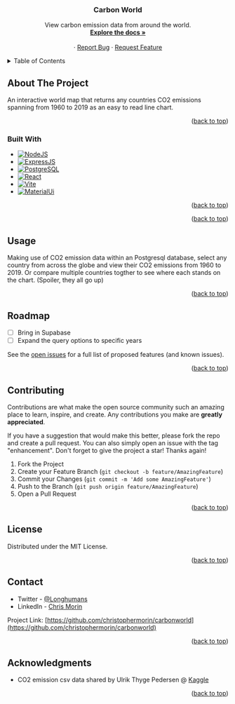 <!-- Improved compatibility of back to top link: See: https://github.com/othneildrew/Best-README-Template/pull/73 -->
<a name="readme-top"></a>
<!--
*** Thanks for checking out the Best-README-Template. If you have a suggestion
*** that would make this better, please fork the repo and create a pull request
*** or simply open an issue with the tag "enhancement".
*** Don't forget to give the project a star!
*** Thanks again! Now go create something AMAZING! :D
-->



<!-- PROJECT SHIELDS -->
<!--
*** I'm using markdown "reference style" links for readability.
*** Reference links are enclosed in brackets [ ] instead of parentheses ( ).
*** See the bottom of this document for the declaration of the reference variables
*** for contributors-url, forks-url, etc. This is an optional, concise syntax you may use.
*** https://www.markdownguide.org/basic-syntax/#reference-style-links
-->
<!--
[![Contributors][contributors-shield]][contributors-url]
[![Forks][forks-shield]][forks-url]
[![Stargazers][stars-shield]][stars-url]
[![Issues][issues-shield]][issues-url]
[![MIT License][license-shield]][license-url]
[![LinkedIn][linkedin-shield]][linkedin-url]
-->


<!-- PROJECT LOGO 
<br />
<div align="center">
  <a href="https://github.com/github_username/repo_name">
    <img src="images/logo.png" alt="Logo" width="80" height="80">
  </a>
-->
<h3 align="center">Carbon World</h3>

  <p align="center">
    View carbon emission data from around the world.
    <br />
    <a href="https://github.com/christophermorin/carbonworld"><strong>Explore the docs »</strong></a>
    <br />
    <br />
    <!-- <a href="https://protos.cyclic.app/">View Demo</a> -->
    ·
    <a href="https://github.com/christophermorin/carbonworld/issues">Report Bug</a>
    ·
    <a href="https://github.com/christophermorin/carbonworld/issues">Request Feature</a>
  </p>
</div>



<!-- TABLE OF CONTENTS -->
<details>
  <summary>Table of Contents</summary>
  <ol>
    <li>
      <a href="#about-the-project">About The Project</a>
      <ul>
        <li><a href="#built-with">Built With</a></li>
      </ul>
    </li>
    <!-- <li>
      <a href="#getting-started">Getting Started</a>
      <ul>
        <li><a href="#prerequisites">Prerequisites</a></li>
        <li><a href="#installation">Installation</a></li>
      </ul>
    </li> -->
    <li><a href="#usage">Usage</a></li>
    <li><a href="#roadmap">Roadmap</a></li>
    <li><a href="#contributing">Contributing</a></li>
    <li><a href="#license">License</a></li>
    <li><a href="#contact">Contact</a></li>
    <li><a href="#acknowledgments">Acknowledgments</a></li>
  </ol>
</details>



<!-- ABOUT THE PROJECT -->
## About The Project

An interactive world map that returns any countries CO2 emissions spanning from 1960 to 2019 as an easy to read line chart.

<p align="right">(<a href="#readme-top">back to top</a>)</p>



### Built With

* [![NodeJS][Node.js]][Node-url]
* [![ExpressJS][Express.js]][Express-url]
* [![PostgreSQL][Postgresql]][Postgresql-url]
* [![React][React.js]][React-url]
* [![Vite][Vite.js]][Vite-url]
* [![MaterialUi][MaterialUi]][MaterialUi-url]

<p align="right">(<a href="#readme-top">back to top</a>)</p>



<!-- GETTING STARTED -->
<!-- ## Getting Started

To get a local copy up and running follow these simple  steps.

### Installation

1. Clone the repo
   ```sh
   git clone https://github.com/github_username/repo_name.git
   ```
3. Install NPM packages
   ```sh
   npm install
   ```
4. Enter your own variables into `config.js`
   ```js
   const DB_URI = 'ENTER YOUR DB URI';
   ```
5. Run Protos
   ```sh
   npm run dev
   ``` -->

<p align="right">(<a href="#readme-top">back to top</a>)</p>



<!-- USAGE EXAMPLES -->
## Usage

Making use of CO2 emission data within an Postgresql database, select any country from across the globe and view their CO2 emissions from 1960 to 2019. Or compare multiple countries togther to see where each stands on the chart.
(Spoiler, they all go up)

<p align="right">(<a href="#readme-top">back to top</a>)</p>



<!-- ROADMAP -->
## Roadmap

- [ ] Bring in Supabase
- [ ] Expand the query options to specific years

See the [open issues](https://github.com/christophermorin/protos_V0/issues) for a full list of proposed features (and known issues).

<p align="right">(<a href="#readme-top">back to top</a>)</p>



<!-- CONTRIBUTING -->
## Contributing

Contributions are what make the open source community such an amazing place to learn, inspire, and create. Any contributions you make are **greatly appreciated**.

If you have a suggestion that would make this better, please fork the repo and create a pull request. You can also simply open an issue with the tag "enhancement".
Don't forget to give the project a star! Thanks again!

1. Fork the Project
2. Create your Feature Branch (`git checkout -b feature/AmazingFeature`)
3. Commit your Changes (`git commit -m 'Add some AmazingFeature'`)
4. Push to the Branch (`git push origin feature/AmazingFeature`)
5. Open a Pull Request

<p align="right">(<a href="#readme-top">back to top</a>)</p>



<!-- LICENSE -->
## License

Distributed under the MIT License.

<p align="right">(<a href="#readme-top">back to top</a>)</p>



<!-- CONTACT -->
## Contact

* Twitter - [@Longhumans](https://twitter.com/longhumans)
* LinkedIn - [Chris Morin](https://www.linkedin.com/in/chrisjmorin/)

Project Link: [https://github.com/christophermorin/carbonworld](https://github.com/christophermorin/carbonworld)

<p align="right">(<a href="#readme-top">back to top</a>)</p>



<!-- ACKNOWLEDGMENTS -->
## Acknowledgments

* CO2 emission csv data shared by Ulrik Thyge Pedersen @ [Kaggle](https://www.kaggle.com/datasets/ulrikthygepedersen/co2-emissions-by-country?resource=download)

<p align="right">(<a href="#readme-top">back to top</a>)</p>



<!-- MARKDOWN LINKS & IMAGES -->

<!-- https://www.markdownguide.org/basic-syntax/#reference-style-links -->
[contributors-shield]: https://img.shields.io/github/contributors/github_username/repo_name.svg?style=for-the-badge
[contributors-url]: https://github.com/github_username/repo_name/graphs/contributors
[forks-shield]: https://img.shields.io/github/forks/github_username/repo_name.svg?style=for-the-badge
[forks-url]: https://github.com/github_username/repo_name/network/members
[stars-shield]: https://img.shields.io/github/stars/github_username/repo_name.svg?style=for-the-badge
[stars-url]: https://github.com/github_username/repo_name/stargazers
[issues-shield]: https://img.shields.io/github/issues/github_username/repo_name.svg?style=for-the-badge
[issues-url]: https://github.com/github_username/repo_name/issues
[license-shield]: https://img.shields.io/github/license/github_username/repo_name.svg?style=for-the-badge
[license-url]: https://github.com/github_username/repo_name/blob/master/LICENSE.txt
[linkedin-shield]: https://img.shields.io/badge/-LinkedIn-black.svg?style=for-the-badge&logo=linkedin&colorB=555
[linkedin-url]: https://linkedin.com/in/linkedin_username
[product-screenshot]: https://github.com/christophermorin/assets/blob/de52817c8314cfe848df50d463b120858e8d7a12/protos_demo_v2.png
[Node.js]: https://img.shields.io/badge/node.js-182446?style=for-the-badge&logo=nodedotjs&logoColor=green
[Node-url]: https://nodejs.org/en/
[PostGresql]: https://img.shields.io/badge/-Postgres-black.svg?style=for-the-badge&logo=postgresql&colorB=333
[PostGresql-url]: https://www.postgresql.org/ 
<!-- [MongoDb]: https://img.shields.io/badge/mongodb-023430?style=for-the-badge&logo=mongodb&logoColor=green
[MongoDb-url]: https://www.mongodb.com/ -->
[React.js]: https://img.shields.io/badge/React-20232A?style=for-the-badge&logo=react&logoColor=61DAFB
[React-url]: https://reactjs.org/
[MaterialUi]: https://img.shields.io/badge/mui-001e3c?style=for-the-badge&logo=mui&logoColor=blue
[MaterialUi-url]: https://mui.com/material-ui/
[Vite.js]: https://img.shields.io/badge/vite.js-454ce1?style=for-the-badge&logo=vite&logoColor=blue
[Vite-url]: https://vitejs.dev/
[Express.js]: https://img.shields.io/badge/express.js-bdb9b9?style=for-the-badge&logo=express&logoColor=white
[Express-url]: https://expressjs.com/

